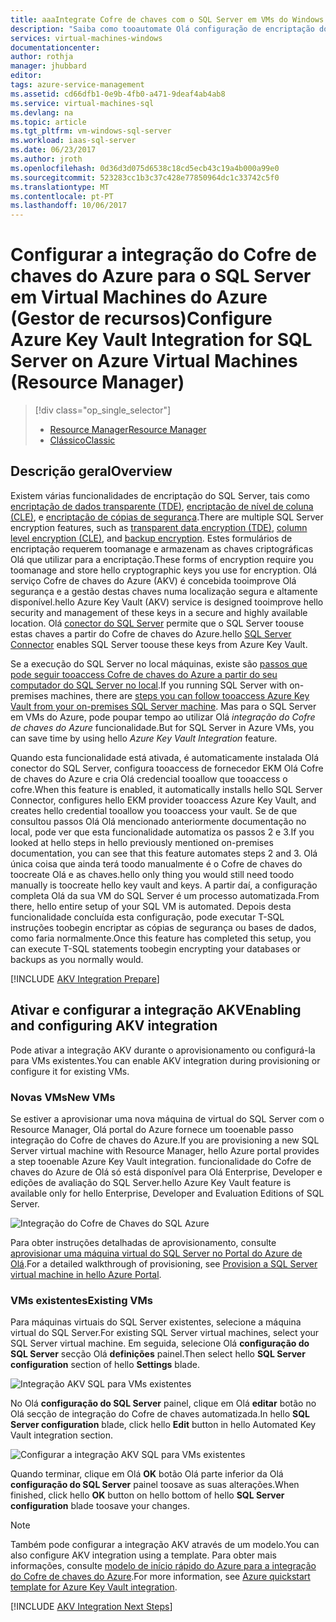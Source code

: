 ```yaml
---
title: aaaIntegrate Cofre de chaves com o SQL Server em VMs do Windows no Azure (Resource Manager) | Microsoft Docs
description: "Saiba como tooautomate Olá configuração de encriptação do SQL Server para utilização com o Cofre de chaves do Azure. Este tópico explica como toouse integração do Cofre de chaves do Azure com o SQL Server máquinas de virtuais criados com o Resource Manager."
services: virtual-machines-windows
documentationcenter: 
author: rothja
manager: jhubbard
editor: 
tags: azure-service-management
ms.assetid: cd66dfb1-0e9b-4fb0-a471-9deaf4ab4ab8
ms.service: virtual-machines-sql
ms.devlang: na
ms.topic: article
ms.tgt_pltfrm: vm-windows-sql-server
ms.workload: iaas-sql-server
ms.date: 06/23/2017
ms.author: jroth
ms.openlocfilehash: 0d36d3d075d6538c18cd5ecb43c19a4b000a99e0
ms.sourcegitcommit: 523283cc1b3c37c428e77850964dc1c33742c5f0
ms.translationtype: MT
ms.contentlocale: pt-PT
ms.lasthandoff: 10/06/2017
---
```

# <a name="configure-azure-key-vault-integration-for-sql-server-on-azure-virtual-machines-resource-manager"></a><span data-ttu-id="32da2-104">Configurar a integração do Cofre de chaves do Azure para o SQL Server em Virtual Machines do Azure (Gestor de recursos)</span><span class="sxs-lookup"><span data-stu-id="32da2-104">Configure Azure Key Vault Integration for SQL Server on Azure Virtual Machines (Resource Manager)</span></span>
> [!div class="op_single_selector"]
> * [<span data-ttu-id="32da2-105">Resource Manager</span><span class="sxs-lookup"><span data-stu-id="32da2-105">Resource Manager</span></span>](virtual-machines-windows-ps-sql-keyvault.md)
> * [<span data-ttu-id="32da2-106">Clássico</span><span class="sxs-lookup"><span data-stu-id="32da2-106">Classic</span></span>](../classic/ps-sql-keyvault.md)
> 
> 

## <a name="overview"></a><span data-ttu-id="32da2-107">Descrição geral</span><span class="sxs-lookup"><span data-stu-id="32da2-107">Overview</span></span>
<span data-ttu-id="32da2-108">Existem várias funcionalidades de encriptação do SQL Server, tais como [encriptação de dados transparente (TDE)](https://msdn.microsoft.com/library/bb934049.aspx), [encriptação de nível de coluna (CLE)](https://msdn.microsoft.com/library/ms173744.aspx), e [encriptação de cópias de segurança](https://msdn.microsoft.com/library/dn449489.aspx).</span><span class="sxs-lookup"><span data-stu-id="32da2-108">There are multiple SQL Server encryption features, such as [transparent data encryption (TDE)](https://msdn.microsoft.com/library/bb934049.aspx), [column level encryption (CLE)](https://msdn.microsoft.com/library/ms173744.aspx), and [backup encryption](https://msdn.microsoft.com/library/dn449489.aspx).</span></span> <span data-ttu-id="32da2-109">Estes formulários de encriptação requerem toomanage e armazenam as chaves criptográficas Olá que utilizar para a encriptação.</span><span class="sxs-lookup"><span data-stu-id="32da2-109">These forms of encryption require you toomanage and store hello cryptographic keys you use for encryption.</span></span> <span data-ttu-id="32da2-110">Olá serviço Cofre de chaves do Azure (AKV) é concebida tooimprove Olá segurança e a gestão destas chaves numa localização segura e altamente disponível.</span><span class="sxs-lookup"><span data-stu-id="32da2-110">hello Azure Key Vault (AKV) service is designed tooimprove hello security and management of these keys in a secure and highly available location.</span></span> <span data-ttu-id="32da2-111">Olá [conector do SQL Server](http://www.microsoft.com/download/details.aspx?id=45344) permite que o SQL Server toouse estas chaves a partir do Cofre de chaves do Azure.</span><span class="sxs-lookup"><span data-stu-id="32da2-111">hello [SQL Server Connector](http://www.microsoft.com/download/details.aspx?id=45344) enables SQL Server toouse these keys from Azure Key Vault.</span></span>

<span data-ttu-id="32da2-112">Se a execução do SQL Server no local máquinas, existe são [passos que pode seguir tooaccess Cofre de chaves do Azure a partir do seu computador do SQL Server no local](https://msdn.microsoft.com/library/dn198405.aspx).</span><span class="sxs-lookup"><span data-stu-id="32da2-112">If you running SQL Server with on-premises machines, there are [steps you can follow tooaccess Azure Key Vault from your on-premises SQL Server machine](https://msdn.microsoft.com/library/dn198405.aspx).</span></span> <span data-ttu-id="32da2-113">Mas para o SQL Server em VMs do Azure, pode poupar tempo ao utilizar Olá *integração do Cofre de chaves do Azure* funcionalidade.</span><span class="sxs-lookup"><span data-stu-id="32da2-113">But for SQL Server in Azure VMs, you can save time by using hello *Azure Key Vault Integration* feature.</span></span>

<span data-ttu-id="32da2-114">Quando esta funcionalidade está ativada, é automaticamente instalada Olá conector do SQL Server, configura tooaccess de fornecedor EKM Olá Cofre de chaves do Azure e cria Olá credencial tooallow que tooaccess o cofre.</span><span class="sxs-lookup"><span data-stu-id="32da2-114">When this feature is enabled, it automatically installs hello SQL Server Connector, configures hello EKM provider tooaccess Azure Key Vault, and creates hello credential tooallow you tooaccess your vault.</span></span> <span data-ttu-id="32da2-115">Se de que consultou passos Olá Olá mencionado anteriormente documentação no local, pode ver que esta funcionalidade automatiza os passos 2 e 3.</span><span class="sxs-lookup"><span data-stu-id="32da2-115">If you looked at hello steps in hello previously mentioned on-premises documentation, you can see that this feature automates steps 2 and 3.</span></span> <span data-ttu-id="32da2-116">Olá única coisa que ainda terá toodo manualmente é o Cofre de chaves do toocreate Olá e as chaves.</span><span class="sxs-lookup"><span data-stu-id="32da2-116">hello only thing you would still need toodo manually is toocreate hello key vault and keys.</span></span> <span data-ttu-id="32da2-117">A partir daí, a configuração completa Olá da sua VM do SQL Server é um processo automatizada.</span><span class="sxs-lookup"><span data-stu-id="32da2-117">From there, hello entire setup of your SQL VM is automated.</span></span> <span data-ttu-id="32da2-118">Depois desta funcionalidade concluída esta configuração, pode executar T-SQL instruções toobegin encriptar as cópias de segurança ou bases de dados, como faria normalmente.</span><span class="sxs-lookup"><span data-stu-id="32da2-118">Once this feature has completed this setup, you can execute T-SQL statements toobegin encrypting your databases or backups as you normally would.</span></span>

[!INCLUDE [AKV Integration Prepare](../../../../includes/virtual-machines-sql-server-akv-prepare.md)]

## <a name="enabling-and-configuring-akv-integration"></a><span data-ttu-id="32da2-119">Ativar e configurar a integração AKV</span><span class="sxs-lookup"><span data-stu-id="32da2-119">Enabling and configuring AKV integration</span></span>
<span data-ttu-id="32da2-120">Pode ativar a integração AKV durante o aprovisionamento ou configurá-la para VMs existentes.</span><span class="sxs-lookup"><span data-stu-id="32da2-120">You can enable AKV integration during provisioning or configure it for existing VMs.</span></span>

### <a name="new-vms"></a><span data-ttu-id="32da2-121">Novas VMs</span><span class="sxs-lookup"><span data-stu-id="32da2-121">New VMs</span></span>
<span data-ttu-id="32da2-122">Se estiver a aprovisionar uma nova máquina de virtual do SQL Server com o Resource Manager, Olá portal do Azure fornece um tooenable passo integração do Cofre de chaves do Azure.</span><span class="sxs-lookup"><span data-stu-id="32da2-122">If you are provisioning a new SQL Server virtual machine with Resource Manager, hello Azure portal provides a step tooenable Azure Key Vault integration.</span></span> <span data-ttu-id="32da2-123">funcionalidade do Cofre de chaves do Azure de Olá só está disponível para Olá Enterprise, Developer e edições de avaliação do SQL Server.</span><span class="sxs-lookup"><span data-stu-id="32da2-123">hello Azure Key Vault feature is available only for hello Enterprise, Developer and Evaluation Editions of SQL Server.</span></span>

![Integração do Cofre de Chaves do SQL Azure](./media/virtual-machines-windows-ps-sql-keyvault/azure-sql-arm-akv.png)

<span data-ttu-id="32da2-125">Para obter instruções detalhadas de aprovisionamento, consulte [aprovisionar uma máquina virtual do SQL Server no Portal do Azure de Olá](virtual-machines-windows-portal-sql-server-provision.md).</span><span class="sxs-lookup"><span data-stu-id="32da2-125">For a detailed walkthrough of provisioning, see [Provision a SQL Server virtual machine in hello Azure Portal](virtual-machines-windows-portal-sql-server-provision.md).</span></span>

### <a name="existing-vms"></a><span data-ttu-id="32da2-126">VMs existentes</span><span class="sxs-lookup"><span data-stu-id="32da2-126">Existing VMs</span></span>
<span data-ttu-id="32da2-127">Para máquinas virtuais do SQL Server existentes, selecione a máquina virtual do SQL Server.</span><span class="sxs-lookup"><span data-stu-id="32da2-127">For existing SQL Server virtual machines, select your SQL Server virtual machine.</span></span> <span data-ttu-id="32da2-128">Em seguida, selecione Olá **configuração do SQL Server** secção Olá **definições** painel.</span><span class="sxs-lookup"><span data-stu-id="32da2-128">Then select hello **SQL Server configuration** section of hello **Settings** blade.</span></span>

![Integração AKV SQL para VMs existentes](./media/virtual-machines-windows-ps-sql-keyvault/azure-sql-rm-akv-existing-vms.png)

<span data-ttu-id="32da2-130">No Olá **configuração do SQL Server** painel, clique em Olá **editar** botão no Olá secção de integração do Cofre de chaves automatizada.</span><span class="sxs-lookup"><span data-stu-id="32da2-130">In hello **SQL Server configuration** blade, click hello **Edit** button in hello Automated Key Vault integration section.</span></span>

![Configurar a integração AKV SQL para VMs existentes](./media/virtual-machines-windows-ps-sql-keyvault/azure-sql-rm-akv-configuration.png)

<span data-ttu-id="32da2-132">Quando terminar, clique em Olá **OK** botão Olá parte inferior da Olá **configuração do SQL Server** painel toosave as suas alterações.</span><span class="sxs-lookup"><span data-stu-id="32da2-132">When finished, click hello **OK** button on hello bottom of hello **SQL Server configuration** blade toosave your changes.</span></span>

> [!NOTE]
> <span data-ttu-id="32da2-133">Também pode configurar a integração AKV através de um modelo.</span><span class="sxs-lookup"><span data-stu-id="32da2-133">You can also configure AKV integration using a template.</span></span> <span data-ttu-id="32da2-134">Para obter mais informações, consulte [modelo de início rápido do Azure para a integração do Cofre de chaves do Azure](https://github.com/Azure/azure-quickstart-templates/tree/master/101-vm-sql-existing-keyvault-update).</span><span class="sxs-lookup"><span data-stu-id="32da2-134">For more information, see [Azure quickstart template for Azure Key Vault integration](https://github.com/Azure/azure-quickstart-templates/tree/master/101-vm-sql-existing-keyvault-update).</span></span>
> 
> 

[!INCLUDE [AKV Integration Next Steps](../../../../includes/virtual-machines-sql-server-akv-next-steps.md)]


